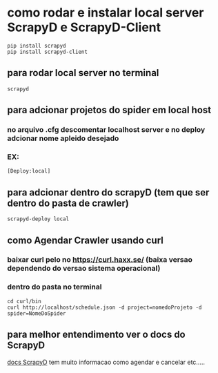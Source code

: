 # como rodar e instalar local server ScrapyD e ScrapyD-Client

```
pip install scrapyd
pip install scrapyd-client   

```
## para rodar local server no terminal
```
scrapyd
```

## para adcionar projetos do spider em local host
### no arquivo .cfg descomentar localhost server e no deploy adcionar nome apleido desejado
### EX:

```
[Deploy:local]
```
## para adcionar dentro do scrapyD  (tem que ser dentro do pasta de crawler)
```
scrapyd-deploy local

```
## como Agendar Crawler usando curl
### baixar curl pelo no https://curl.haxx.se/ (baixa versao dependendo do versao sistema operacional)

### dentro do pasta no terminal 
```
cd curl/bin
curl http://localhost/schedule.json -d project=nomedoProjeto -d spider=NomeDoSpider
```

## para melhor entendimento ver o docs do ScrapyD
[docs ScrapyD](https://scrapyd.readthedocs.io/en/stable/)  tem muito informacao como agendar e cancelar etc.....
